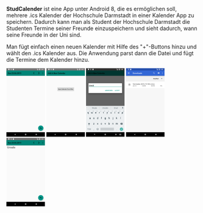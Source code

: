 **StudCalender** ist eine App unter Android 8, die es ermöglichen soll, mehrere .ics Kalender der Hochschule Darmstadt in einer Kalender App zu speichern. Dadurch kann man als Student der Hochschule Darmstadt die Studenten Termine seiner Freunde einzuspeichern und sieht dadurch, wann seine Freunde in der Uni sind.

Man fügt einfach einen neuen Kalender mit Hilfe des "+"-Buttons hinzu und wählt den .ics Kalender aus. Die Anwendung parst dann die Datei und fügt die Termine dem Kalender hinzu. 

<img src="https://github.com/lumarkert/StudCalender/blob/master/demoimages/1.png" width="20%">
<img src="https://github.com/lumarkert/StudCalender/blob/master/demoimages/2.png" width="20%">
<img src="https://github.com/lumarkert/StudCalender/blob/master/demoimages/3.png" width="20%">
<img src="https://github.com/lumarkert/StudCalender/blob/master/demoimages/4.png" width="20%">
<img src="https://github.com/lumarkert/StudCalender/blob/master/demoimages/5.png" width="20%">
